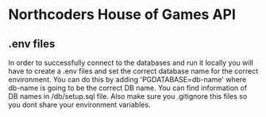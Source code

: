 # Northcoders House of Games API

## .env files

In order to successfully connect to the databases and run it locally you will have to create a .env files and set the correct database name  for the correct environment. You can do this by adding 'PGDATABASE=db-name' where db-name is going to  be the correct DB name. You can find information of DB names in /db/setup.sql file. Also make sure you .gitignore this files so you dont share your environment variables.